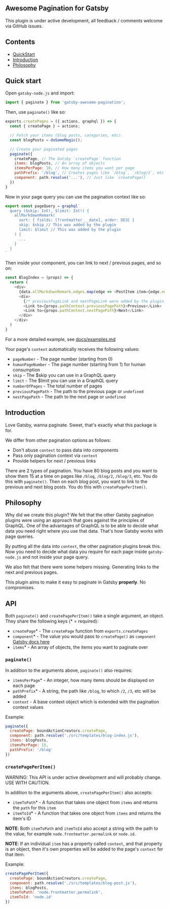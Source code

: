 Awesome Pagination for Gatsby
---

This plugin is under active development, all feedback / comments welcome via
GitHub issues.

## Contents

* [QuickStart](#quick-start)
* [Introduction](#introduction)
* [Philosophy](#philosophy)

## Quick start

Open `gatsby-node.js` and import:

```javascript
import { paginate } from 'gatsby-awesome-pagination';
```

Then, use `paginate()` like so:

```javascript
exports.createPages = ({ actions, graphql }) => {
  const { createPage } = actions;

  // Fetch your items (blog posts, categories, etc).
  const blogPosts = doSomeMagic();

  // Create your paginated pages
  paginate({
    createPage, // The Gatsby `createPage` function
    items: blogPosts, // An array of objects
    itemsPerPage: 10, // How many items you want per page
    pathPrefix: '/blog', // Creates pages like `/blog`, `/blog/2`, etc
    component: path.resolve('...'), // Just like `createPage()`
  })
}
```

Now in your page query you can use the pagination context like so:

```javascript
export const pageQuery = graphql`
  query ($skip: Int!, $limit: Int!) {
    allMarkdownRemark(
      sort: { fields: [frontmatter___date], order: DESC }
      skip: $skip // This was added by the plugin
      limit: $limit // This was added by the plugin
    ) {
      ...
    }
  }
`
```

Then inside your component, you can link to next / previous pages, and so on:

```javascript
const BlogIndex = (props) => {
  return (
    <div>
      {data.allMarkdownRemark.edges.map(edge => <PostItem item={edge.node}/>)}
      <div>
        {/* previousPageLink and nextPageLink were added by the plugin */ }
        <Link to={props.pathContext.previousPagePath}>Previous</Link>
        <Link to={props.pathContext.nextPagePath}>Next</Link>
      </div>
    </div>
  )
}
```

For a more detailed example, see [docs/examples.md](docs/examples.md)

Your page's `context` automatically receives the following values:

* `pageNumber` - The page number (starting from 0)
* `humanPageNumber` - The page number (starting from 1) for human consumption
* `skip` - The $skip you can use in a GraphQL query
* `limit` - The $limit you can use in a GraphQL query
* `numberOfPages` - The total number of pages
* `previousPagePath` - The path to the previous page or `undefined`
* `nextPagePath` - The path to the next page or `undefined`

## Introduction

Love Gatsby, wanna paginate. Sweet, that's exactly what this package is for.

We differ from other pagination options as follows:

* Don't abuse `context` to pass data into components
* Pass only pagination context via `context`
* Provide helpers for next / previous links

There are 2 types of pagination. You have 80 blog posts and you want to show
them 15 at a time on pages like `/blog`, `/blog/2`, `/blog/3`, etc. You do this
with `paginate()`. Then on each blog post, you want to link to the previous and
next blog posts. You do this with `createPagePerItem()`.

## Philosophy

Why did we create this plugin? We felt that the other Gatsby pagination plugins
were using an approach that goes against the principles of GraphQL. One of the
advantages of GraphQL is to be able to decide what data you need right where you
use that data. That's how Gatsby works with page queries.

By putting all the data into `context`, the other pagination plugins break this.
Now you need to decide what data you require for each page inside
`gatsby-node.js` and not inside your page query.

We also felt that there were some helpers missing. Generating links to the next
and previous pages.

This plugin aims to make it easy to paginate in Gatsby **properly**. No
compromises.

## API

Both `paginate()` and `createPagePerItem()` take a single argument, an object. They share the following keys (* = required):

* `createPage`* - The `createPage` function from `exports.createPages`
* `component`* - The value you would pass to `createPage()` as `component` [Gatsby docs here](https://www.gatsbyjs.org/docs/bound-action-creators/#createPage)
* `items`* - An array of objects, the items you want to paginate over

### `paginate()`

In addition to the arguments above, `paginate()` also requires:

* `itemsPerPage`* - An integer, how many items should be displayed on each page
* `pathPrefix`* - A string, the path like `/blog`, to which `/2`, `/3`, etc will be added
* `context` - A base context object which is extended with the pagination context values

Example:

```javascript
paginate({
  createPage: boundActionCreators.createPage,
  component: path.resolve('./src/templates/blog-index.js'),
  items: blogPosts,
  itemsPerPage: 15,
  pathPrefix: '/blog'
})
```

### `createPagePerItem()`

WARNING: This API is under active development and will probably change. USE WITH
CAUTION.

In addition to the arguments above, `createPagePerItem()` also accepts:

* `itemToPath`* - A function that takes one object from `items` and returns the
  `path` for this `item`
* `itemToId`* - A function that takes one object from `items` and returns the
  item's ID

**NOTE**: Both `itemToPath` and `itemToId` also accept a string with the path to
the value, for example `node.frontmatter.permalink` or `node.id`.

**NOTE**: If an individual `item` has a property called `context`, and that
property is an object, then it's own properties will be added to the page's
`context` for that item.

Example:

```javascript
createPagePerItem({
  createPage: boundActionCreators.createPage,
  component: path.resolve('./src/templates/blog-post.js'),
  items: blogPosts,
  itemToPath: 'node.frontmatter.permalink',
  itemToId: 'node.id'
})
```

